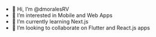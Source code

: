 - 👋 Hi, I’m @dmoralesRV
- 👀 I’m interested in Mobile and Web Apps
- 🌱 I’m currently learning Next.js
- 💞️ I’m looking to collaborate on Flutter and React.js apps
